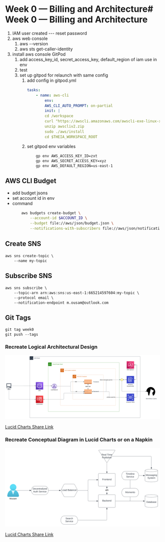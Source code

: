 # Week 0 — Billing and Architecture# Week 0 — Billing and Architecture

1. IAM user created --- reset password
2. aws web console
   1. aws --version
   2. aws sts get-caller-identity
3. install aws console GitPod
   1. add access_key_id, secret_access_key, default_region of iam use in env
   2. test
   3. set up gitpod for relaunch with same config
      1. add config in gitpod.yml
         ```yml
         tasks:
             - name: aws-cli
                 env:
                 AWS_CLI_AUTO_PROMPT: on-partial
                 init: |
                 cd /workspace
                 curl "https://awscli.amazonaws.com/awscli-exe-linux-x86_64.zip" -o "awscliv2.zip"
                 unzip awscliv2.zip
                 sudo ./aws/install
                 cd $THEIA_WORKSPACE_ROOT
         ```
      2. set gitpod env variables
         ```
             gp env AWS_ACCESS_KEY_ID=zxt
             gp env AWS_SECRET_ACCESS_KEY=xyz
             gp env AWS_DEFAULT_REGION=us-east-1
         ```

## AWS CLI Budget

- add budget jsons
- set account id in env
- command
  ```bash
      aws budgets create-budget \
          --account-id $ACCOUNT_ID \
          --budget file://aws/json/budget.json \
          --notifications-with-subscribers file://aws/json/notifications-with-subscribers.json
  ```

## Create SNS

```
aws sns create-topic \
    --name my-topic
```

## Subscribe SNS

```
aws sns subscribe \
    --topic-arn arn:aws:sns:us-east-1:665214597604:my-topic \
    --protocol email \
    --notification-endpoint m.ousam@outlook.com
```

## Git Tags

```
git tag week0
git push --tags
```

### Recreate Logical Architectural Design

![Logical Design](assets/diagrams/logical-arch.svg)

[Lucid Charts Share Link](https://lucid.app/lucidchart/86706ca2-c732-4122-8c87-c3450a9323b6/edit?viewport_loc=-742%2C-122%2C3328%2C1638%2C0_0&invitationId=inv_efa1991e-c004-412f-988e-f17edfcf62bf)

### Recreate Conceptual Diagram in Lucid Charts or on a Napkin

![Conceptual Design](assets/diagrams/conceptual-diagram.svg)

[Lucid Charts Share Link](https://lucid.app/lucidchart/84ab549f-6712-4d7e-893c-bf7eab776007/edit?viewport_loc=-11%2C-12%2C2219%2C1092%2C0_0&invitationId=inv_15906b08-6b5c-49fa-9b84-1eb193e9c84d)
